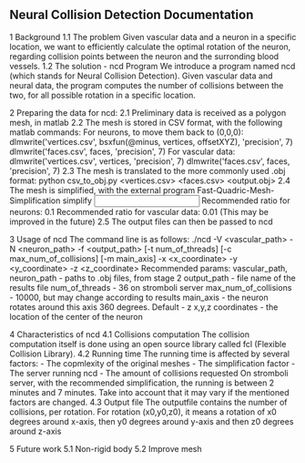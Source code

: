 Neural Collision Detection Documentation
----------------------------------------
1	Background
1.1	The problem
	Given vascular data and a neuron in a specific location, we want to efficiently
	calculate the optimal rotation of the neuron, regarding collision points between
	the neuron and the surronding blood vessels.
1.2	The solution - ncd Program
	We introduce a program named ncd (which stands for Neural Collision Detection).
	Given vascular data and neural data, the program computes the number of collisions
	between the two, for all possible rotation in a specific location.

	
2	Preparing the data for ncd:
2.1	Preliminary data is received as a polygon mesh, in matlab
2.2	The mesh is stored in CSV format, with the following matlab commands:
		For neurons, to move them back to (0,0,0):
			dlmwrite('vertices.csv', bsxfun(@minus, vertices, offsetXYZ), 'precision', 7)
			dlmwrite('faces.csv', faces, 'precision', 7)
		For vascular data:
			dlmwrite('vertices.csv', vertices, 'precision', 7)
			dlmwrite('faces.csv', faces, 'precision', 7)
2.3	The mesh is translated to the more commonly used .obj format:
		python csv_to_obj.py <vertices.csv> <faces.csv> <output.obj>
2.4	The mesh is simplified, with the external program Fast-Quadric-Mesh-Simplification
		simplify <input obj> <output obj> <ratio>
		Recommended ratio for neurons: 0.1
		Recommended ratio for vascular data: 0.01 (This may be improved in the future)
2.5	The output files can then be passed to ncd

3	Usage of ncd
	The command line is as follows:
	./ncd -V <vascular_path> -N <neuron_path> -f <output_path>
		 [-t num_of_threads] [-c max_num_of_collisions] [-m main_axis]
		 -x <x_coordinate> -y <y_coordinate> -z <z_coordinate>
	Recommended params:
		vascular_path, neuron_path - paths to .obj files, from stage 2
		output_path - file name of the results file
		num_of_threads - 36 on stromboli server
		max_num_of_collisions - 10000, but may change according to results
		main_axis - the neuron rotates around this axis 360 degrees. Default - z
		x,y,z coordinates - the  location of the center of the neuron

4	Characteristics of ncd
4.1	Collisions computation
	The collision computation itself is done using an open source library called
	fcl (Flexible Collision Library). 
4.2	Running time
	The running time is affected by several factors:
		- The copmlexity of the original meshes 
		- The simplification factor
		- The server running ncd
		- The amount of collisions requested
	On stromboli server, with the recommended simplification, the running is
	between 2 minutes and 7 minutes. Take into account that it may vary
	if the mentioned factors are changed.
4.3	Output file
	The outputfile contains the number of collisions, per rotation.
	For rotation (x0,y0,z0), it means a rotation of x0 degrees around x-axis,
	then y0 degrees around y-axis and then z0 degrees around z-axis


5	Future work
5.1	Non-rigid body
5.2 Improve mesh
